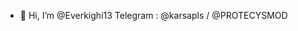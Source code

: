 - 👋 Hi, I’m @Everkighi13
Telegram : @karsapls / @PROTECYSMOD

<!---
Everkighi13/Everkighi13 is a ✨ special ✨ repository because its `README.md` (this file) appears on your GitHub profile.
You can click the Preview link to take a look at your changes.
--->

